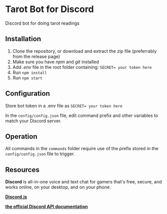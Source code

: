 # Tarot Bot for Discord
Discord bot for doing tarot readings

## Installation
1. Clone the repository, or download and extract the zip file (preferrably from the release page)
2. Make sure you have *npm* and *git* installed
3. Add *.env* file in the root folder containing: ``SECRET= your token here``
4. Run `npm install`
5. Run `npm start`

## Configuration
Store bot token in a .env file as ``SECRET= your token here``

In the ``config/config.json`` file, edit command prefix and other variables to match your Discord server.

## Operation
All commands in the ``commands`` folder require use of the prefix stored in the ``config/config.json`` file to trigger.

## Resources

**Discord** is all-in-one voice and text chat for gamers that's free, secure, and works online, on your desktop, and on your phone.

**[Discord.js](https://github.com/hydrabolt/discord.js/)**

**[the official Discord API documentation](https://discordapp.com/developers/docs/intro)**
